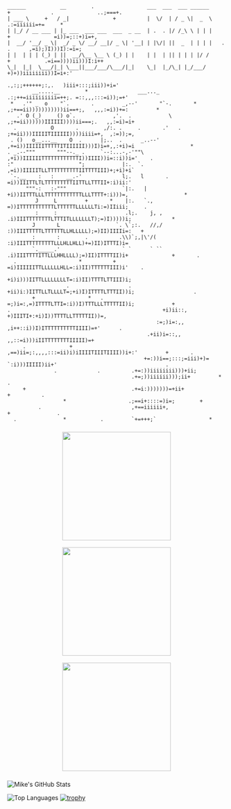 ```
______           __        .                 ___  ___  ___ ______      +             .              ..;===+.
| ___ \     +   / _|              +          |  \/  | / _ \|  _  \                              .:=iiiiii=+=     *
| |_/ / __ ___ | |_ ___  ___ ___  ___  _ __  | .  . |/ /_\ \ | | |             +              =i))=;::+)i=+,
|  __/ '__/ _ \|  _/ _ \/ __/ __|/ _ \| '__| | |\/| ||  _  | | | |   .              .      ,=i);)I)))I):=i=;
| |  | | | (_) | ||  __/\__ \__ \ (_) | |    | |  | || | | | |/ /           +           .=i==))))ii)))I:i++
\_|  |_|  \___/|_| \___||___/___/\___/|_|    \_|  |_/\_| |_/___/                       +)+))iiiiiiii))I=i+:'
                                                                        .,:;;++++++;:,.   )iii+:::;iii))+i='
        __.....__        *                ___..._                   .:;++=iiiiiiiiii=++;. =::,,,:::=i));=+'
 *   .'" _  o    "`.       .         _,--'       "`-.       *      ,;+==ii)))))))))))ii==+;,   ,,,:=i))+=:         *
   .' O (_)     () o`.            ,'.  .            \           ,;+=ii))))))IIIIII))))ii===;.   ,,:=i)=i+
  .           O       .        ,/:. .     .       .'   .       ;+=ii)))IIIIITIIIIII))))iiii=+,  ,:=));=,
 . ()   o__...__    O  .      |;..  .      _..--'             ,+=i))IIIIIITTTTTITIIIIII)))I)i=+,,:+i)=i                  *
. _.--"""       """--._ .     `--:...-,-'""\                ,+i))IIIIIITTTTTTTTTTTTI))IIII))i=::i))i='    .
:"                     ";            |:.  `.               ,=i))IIIIITLLTTTTTTTTTTIITTTTIII)+;+i)+i`
 `-.__    :   :    __.-'             l;.   l       .       =i))IIITTLTLTTTTTTTTTIITTLLTTTII+:i)ii:'
      """-:   :-"""                  `|:.   |             +i))IITTTLLLTTTTTTTTTTTTLLLTTTT+:i)))=,                  *
         J     L         +       *    |:.   `.,          =))ITTTTTTTTTTTLTTTTTTLLLLLLTi:=)IIiii;     .
         :     :                      .l;.    j, ,      .i)IIITTTTTTTTLTTTITLLLLLLLT);=)I)))))i;             *
        J       L                  `. \`;:.   //,/      :))IIITTTTTLTTTTTTLLHLLLLL);=)II)IIIIi=:   +
        :       :        .          .\\)`;,|\'/(        :i)IIITTTTTTTTTLLLHLLHLL)+=)II)ITTTI)i=
        `._____.'                    ` `      ` ``      .i)IIITTTTITTLLLHHLLLL);=)II)ITTTTII)i+              +       .
  .                    *          +                     =i)IIIIIITTLLLLLLHLL=:i)II)TTTTTTIII)i'    .
                                                       +i)i)))IITTLLLLLLLLT=:i)II)TTTTLTTIII)i;
                   .                   .            +ii)i:)IITTLLTLLLLT=;+i)I)ITTTTLTTTII))i;                   .
        +                 *   .                     =;)i=:,=)ITTTTLTTI=:i))I)TTTLLLTTTTTII)i;            +
.                                                 +i)ii::,    +)IIITI+:+i)I))TTTTLLTTTTTII))=,
                                                :=;)i=:,,   ,i++::i))I)ITTTTTTTTTTIIII)=+'      .
                                             .+ii)i=::,,    ,,::=i)))iIITTTTTTTTIIIII)=+
     .              +                       ,==)ii=;:,,,,:::=ii)i)iIIIITIIITIIII))i+:'         +       .
                                            +=:))i==;:::;=iii)+)=  `:i)))IIIII)ii+'                                   .
               .             .          .+=:))iiiiiiii)))+ii;
                                        .+=;))iiiiii)));ii+         *                                  .
     +                                  .+=i:)))))))=+ii+                   +          .
                  *                    .;==i+::::=)i=;        +
          .                             ,+==iiiiii+,                                       +               .
  .               *           .         `+=+++;`                 *
```

<div align="center" style="display: flex; flex-wrap: wrap; justify-content: center;">
  <img src="manamind-vid.gif" width="250" style="margin: 8px;" />
  <img src="mad-demo.gif" width="250" style="margin: 8px;" />
  <img src="satan-vid.gif" width="250" style="margin: 8px;" />
</div>

![Mike's GitHub Stats](https://github-readme-stats.vercel.app/api?username=Professor-MAD&show_icons=true&theme=radical&count_private=true)

![Top Languages](https://github-readme-stats.vercel.app/api/top-langs/?username=Professor-MAD&layout=compact&theme=radical)
[![trophy](https://github-profile-trophy.vercel.app/?username=Professor-MAD&theme=radical)](https://github.com/ryo-ma/github-profile-trophy)
